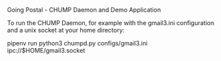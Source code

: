 Going Postal - CHUMP Daemon and Demo Application

To run the CHUMP Daemon, for example with the gmail3.ini configuration and a unix socket at your home directory:

pipenv run python3 chumpd.py configs/gmail3.ini ipc://$HOME/gmail3.socket


